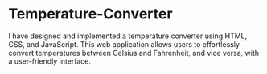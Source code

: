 # Temperature-Converter
I have designed and implemented a temperature converter using HTML, CSS, and JavaScript. This web application allows users to effortlessly convert temperatures between Celsius and Fahrenheit, and vice versa, with a user-friendly interface. 
